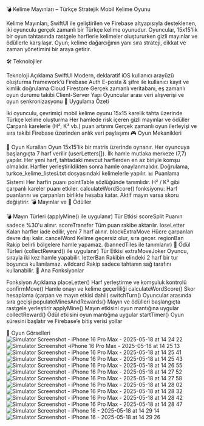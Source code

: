 💣 Kelime Mayınları – Türkçe Stratejik Mobil Kelime Oyunu

Kelime Mayınları, SwiftUI ile geliştirilen ve Firebase altyapısıyla desteklenen, iki oyunculu gerçek zamanlı bir Türkçe kelime oyunudur. Oyuncular, 15x15'lik bir oyun tahtasında rastgele harflerle kelimeler oluştururken gizli mayınlar ve ödüllerle karşılaşır. Oyun; kelime dağarcığının yanı sıra strateji, dikkat ve zaman yönetimini bir araya getirir.

🛠️ Teknolojiler

Teknoloji	Açıklama
SwiftUI	Modern, deklaratif iOS kullanıcı arayüzü oluşturma framework’ü
Firebase Auth	E-posta & şifre ile kullanıcı kayıt ve kimlik doğrulama
Cloud Firestore	Gerçek zamanlı veritabanı, eş zamanlı oyun durumu takibi
Client-Server Yapı	Oyuncular arası veri alışverişi ve oyun senkronizasyonu
📱 Uygulama Özeti

İki oyunculu, çevrimiçi mobil kelime oyunu
15x15 karelik tahta üzerinde Türkçe kelime oluşturma
Her hamlede risk içeren gizli mayınlar ve ödüller
Çarpanlı karelerle (H², K³ vb.) puan artırımı
Gerçek zamanlı oyun ilerleyişi ve sıra takibi
Firebase üzerinden anlık veri paylaşımı
🎮 Oyun Mekanikleri

🎯 Oyun Kuralları
Oyun 15x15’lik bir matris üzerinde oynanır.
Her oyuncuya başlangıçta 7 harf verilir (userLetters[]).
İlk hamle mutlaka merkeze (7,7) yapılır.
Her yeni harf, tahtadaki mevcut harflerden en az biriyle komşu olmalıdır.
Harfler yerleştirildikten sonra hamle onaylanmalıdır.
Doğrulama, turkce_kelime_listesi.txt dosyasındaki kelimelerle yapılır.
📊 Puanlama Sistemi
Her harfin puanı pointTable sözlüğünde tanımlıdır.
H² / K³ gibi çarpanlı kareler puanı etkiler.
calculateWordScore() fonksiyonu:
Harf puanlarını ve çarpanları birlikte hesaba katar.
Aktif mayın varsa skoru değiştirir.
💣 Mayınlar ve 🎁 Ödüller

💣 Mayın Türleri (applyMine() ile uygulanır)
Tür	Etkisi
scoreSplit	Puanın sadece %30'u alınır.
scoreTransfer	Tüm puan rakibe aktarılır.
loseLetter	Kalan harfler iade edilir, yeni 7 harf alınır.
blockExtraMove	Hücre çarpanları devre dışı kalır.
cancelWord	Kelime geçersiz olur, sıra geçer.
regionBan	Rakip belirli bölgelere hamle yapamaz. (bannedTiles ile tanımlanır)
🎁 Ödül Türleri (collectReward() ile uygulanır)
Tür	Etkisi
extraMoveJoker	Oyuncu, sırayla iki kez hamle yapabilir.
letterBan	Rakibin elindeki 2 harf bir tur boyunca kullanılamaz.
wildcard	Rakip sadece tahtanın sağ tarafını kullanabilir.
🧠 Ana Fonksiyonlar

Fonksiyon	Açıklama
placeLetter()	Harf yerleştirme ve komşuluk kontrolü
confirmMove()	Hamle onayı ve kelime geçerliliği
calculateWordScore()	Skor hesaplama (çarpan ve mayın etkisi dahil)
switchTurn()	Oyuncular arasında sıra geçişi
populateMinesAndRewards()	Mayın ve ödülleri başlangıçta rastgele yerleştirir
applyMine()	Mayın etkisini oyun mantığına uygular
collectReward()	Ödül etkisini oyun mantığına uygular
startTimer()	Oyun süresini başlatır ve Firebase’e bitiş verisi yollar

📸 Oyun Görselleri
![Simulator Screenshot - iPhone 16 Pro Max - 2025-05-18 at 14 24 22](https://github.com/user-attachments/assets/b5a048e7-18d5-4985-a6ba-7ccf5ec4ae54)![Simulator Screenshot -iPhone 16 Pro Max - 2025-05-18 at 14 25 13](https://github.com/user-attachments/assets/a9ebbbf4-a736-4757-a725-ee5d2b054a3b)![Simulator Screenshot - iPhone 16 Pro Max - 2025-05-18 at 14 25 41](https://github.com/user-attachments/assets/938e4118-8b33-4032-8f69-648a627ecae7)![Simulator Screenshot - iPhone 16 Pro Max - 2025-05-18 at 14 25 43](https://github.com/user-attachments/assets/9c01598b-1793-4154-8556-189ec15145bb)![Simulator Screenshot - iPhone 16 Pro Max - 2025-05-18 at 14 26 55](https://github.com/user-attachments/assets/edf9b581-58a5-4a5a-999f-d212a0bb22cc)![Simulator Screenshot - iPhone 16 Pro Max - 2025-05-18 at 14 27 52](https://github.com/user-attachments/assets/d5be81c0-36a6-46b1-86b6-227aa8c77c95)![Simulator Screenshot - iPhone 16 Pro Max - 2025-05-18 at 14 27 58](https://github.com/user-attachments/assets/baad6d3b-d775-4e9a-a703-0036ae60593d)![Simulator Screenshot - iPhone 16 Pro Max - 2025-05-18 at 14 28 02](https://github.com/user-attachments/assets/1e1b4da9-5778-41a2-a7d7-8be94bd81693)
![Simulator Screenshot - iPhone 16 Pro Max - 2025-05-18 at 14 28 32](https://github.com/user-attachments/assets/b5bee451-51a4-46df-a4cb-34806b8d7317)
![Simulator Screenshot - iPhone 16 Pro Max - 2025-05-18 at 14 28 42](https://github.com/user-attachments/assets/2fc659ff-97a2-47b0-aff6-bbc607cdf215)
![Simulator Screenshot - iPhone 16 Pro Max - 2025-05-18 at 14 28 47](https://github.com/user-attachments/assets/4536943c-aaa3-43bf-a9e4-51246a96efa8)
![Simulator Screenshot - iPhone 16 - 2025-05-18 at 14 29 14](https://github.com/user-attachments/assets/80c23b5f-e4ed-467c-93f5-479c7fc7ecfc)
![Simulator Screenshot - iPhone 16 - 2025-05-18 at 14 29 26](https://github.com/user-attachments/assets/292019e7-667d-4d3f-94a1-cace0c7f8595)

